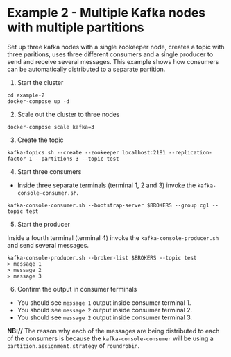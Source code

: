 # Example 2 - Multiple Kafka nodes with multiple partitions

Set up three kafka nodes with a single zookeeper node, creates a topic with three paritions, uses three different consumers and a single producer to send and receive several messages.  This example shows how consumers can be automatically distributed to a separate partition.

1. Start the cluster

```
cd example-2
docker-compose up -d
```

2. Scale out the cluster to three nodes

```
docker-compose scale kafka=3
```

3. Create the topic

```
kafka-topics.sh --create --zookeeper localhost:2181 --replication-factor 1 --partitions 3 --topic test
```

4. Start three consumers

 - Inside three separate terminals (terminal 1, 2 and 3) invoke the `kafka-console-consumer.sh`.  

```
kafka-console-consumer.sh --bootstrap-server $BROKERS --group cg1 --topic test
```

5. Start the producer

Inside a fourth terminal (terminal 4) invoke the `kafka-console-producer.sh` and send several messages.

```
kafka-console-producer.sh --broker-list $BROKERS --topic test
> message 1
> message 2
> message 3
```

6. Confirm the output in consumer terminals

- You should see `message 1` output inside consumer terminal 1.
- You should see `message 2` output inside consumer terminal 2.
- You should see `message 2` output inside consumer terminal 3.

**NB://** The reason why each of the messages are being distributed to each of the consumers is because the `kafka-console-consumer` will be using a `partition.assignment.strategy` of `roundrobin`.
